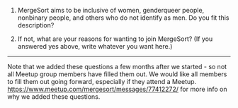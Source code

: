 1. MergeSort aims to be inclusive of women, genderqueer people, nonbinary people, and others who do not identify as men. Do you fit this description?

2. If not, what are your reasons for wanting to join MergeSort? (If you answered yes above, write whatever you want here.)

-----
Note that we added these questions a few months after we started - so not all Meetup group members have filled them out. We would like all members to fill them out going forward, especially if they attend a Meetup. 
https://www.meetup.com/mergesort/messages/77412272/ for more info on why we added these questions. 
